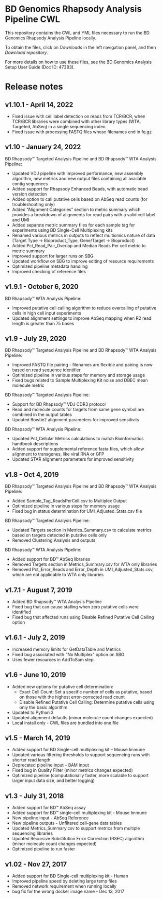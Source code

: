 # BD Genomics Rhapsody Analysis Pipeline CWL

This repository contains the CWL and YML files necessary to run the BD Genomics Rhapsody Analysis Pipeline locally.

To obtain the files, click on _Downloads_ in the left navigation panel, and then _Download repository_.

For more details on how to use these files, see the BD Genomics Analysis Setup User Guide (Doc ID: 47383).

# Release notes

## v1.10.1 - April 14, 2022

- Fixed issue with cell label detection on reads from TCR/BCR, when TCR/BCR libraries were combined with other library types (WTA, Targeted, AbSeq) in a single sequencing index.
- Fixed issue with processing FASTQ files whose filenames end in fq.gz


## v1.10 - January 24, 2022

BD Rhapsody™ Targeted Analysis Pipeline and BD Rhapsody™ WTA Analysis Pipeline:

- Updated VDJ pipeline with improved performance, new assembly algorithm, new metrics and new output files containing all available contig sequences
- Added support for Rhapsody Enhanced Beads, with automatic bead version detection
- Added option to call putative cells based on AbSeq read counts (for troubleshooting only)
- Added “Alignment Categories” section to metric summary which provides a breakdown of alignments for read pairs with a valid cell label and UMI
- Added separate metric summary files for each sample tag for experiments using BD Single-Cell Multiplexing kits
- Renamed various metrics in outputs to reflect multiomics nature of data (Target Type → Bioproduct_Type, Gene/Target → Bioproduct)
- Added Pct_Read_Pair_Overlap and Median Reads Per cell metric to metric summary
- Improved support for larger runs on SBG
- Updated workflow on SBG to improve editing of resource requirements
- Optimized pipeline metadata handling
- Improved checking of reference files

## v1.9.1 - October 6, 2020

BD Rhapsody™ WTA Analysis Pipeline:

- Improved putative cell calling algorithm to reduce overcalling of putative cells in high cell input experiments
- Updated alignment settings to improve AbSeq mapping when R2 read length is greater than 75 bases


## v1.9 - July 29, 2020

BD Rhapsody™ Targeted Analysis Pipeline and BD Rhapsody™ WTA Analysis Pipeline:

- Improved FASTQ file pairing - filenames are flexible and pairing is now based on read sequence identifier
- Optimized pipeline in various steps for memory and storage usage
- Fixed bugs related to Sample Multiplexing Kit noise and DBEC mean molecule metric

BD Rhapsody™ Targeted Analysis Pipeline:

- Support for BD Rhapsody™ VDJ CDR3 protocol
- Read and molecule counts for targets from same gene symbol are combined in the output tables
- Updated Bowtie2 alignment parameters for improved sensitivity

BD Rhapsody™ WTA Analysis Pipeline:

- Updated Pct_Cellular Metrics calculations to match Bioinformatics handbook descriptions
- Added support for supplemental reference fasta files, which allow alignment to transgenes, like viral RNA or GFP
- Updated STAR alignment parameters for improved sensitivity


## v1.8 - Oct 4, 2019

BD Rhapsody™ Targeted Analysis Pipeline and BD Rhapsody™ WTA Analysis Pipeline:

- Added Sample_Tag_ReadsPerCell.csv to Multiplex Output
- Optimized pipeline in various steps for memory usage
- Fixed bug in status determination for UMI_Adjusted_Stats.csv file

BD Rhapsody™ Targeted Analysis Pipeline:

- Updated Targets section in Metrics_Summary.csv to calculate metrics based on targets detected in putative cells only
- Removed Clustering Analysis and outputs 

BD Rhapsody™ WTA Analysis Pipeline:

- Added support for BD™ AbSeq libraries
- Removed Targets section in Metrics_Summary.csv for WTA only libraries
- Removed Pct_Error_Reads and Error_Depth in UMI_Adjusted_Stats.csv, which are not applicable to WTA only libraries


## v1.7.1 - August 7, 2019
- Added BD Rhapsody™ WTA Analysis Pipeline
- Fixed bug that can cause stalling when zero putative cells were identified
- Fixed bug that affected runs using Disable Refined Putative Cell Calling option

## v1.6.1 - July 2, 2019
- Increased memory limits for GetDataTable and Metrics
- Fixed bug associated with "No Multiplex" option on SBG
- Uses fewer resources in AddToSam step.
 
## v1.6 - June 10, 2019
- Added new options for putative cell determination:
  - Exact Cell Count: Set a specific number of cells as putative, based on those with the highest error-corrected read count
  - Disable Refined Putative Cell Calling: Determine putative cells using only the basic algorithm
- Updated to Python 3
- Updated alignment defaults (minor molecule count changes expected)
- Local install only - CWL files are bundled into one file

## v1.5 - March 14, 2019
- Added support for BD Single-cell multiplexing kit – Mouse Immune
- Updated various filtering thresholds to support sequencing runs with shorter read length
- Deprecated pipeline input – BAM input
- Fixed bug in Quality Filter (minor metrics changes expected)
- Optimized pipeline (computationally faster, more scalable to support larger input data size, and better logging)

## v1.3 - July 31, 2018
- Added support for BD™ AbSeq assay
- Added support for BD™ single-cell multiplexing kit - Mouse Immune
- New pipeline input - AbSeq Reference
- New pipeline outputs - Unfiltered cell-gene data tables
- Updated Metrics_Summary.csv to support metrics from multiple sequencing libraries
- Updated Recursive Substitution Error Correction (RSEC) algorithm (minor molecule count changes expected)
- Optimized pipeline to run faster

## v1.02  - Nov 27, 2017
- Added support for BD Single-cell multiplexing kit - Human
- Improved pipeline speed by deleting large temp files
- Removed network requirement when running locally
- bug fix for the wrong docker image name - Dec 13, 2017
